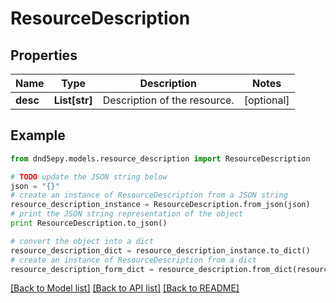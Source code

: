 # ResourceDescription


## Properties
Name | Type | Description | Notes
------------ | ------------- | ------------- | -------------
**desc** | **List[str]** | Description of the resource. | [optional] 

## Example

```python
from dnd5epy.models.resource_description import ResourceDescription

# TODO update the JSON string below
json = "{}"
# create an instance of ResourceDescription from a JSON string
resource_description_instance = ResourceDescription.from_json(json)
# print the JSON string representation of the object
print ResourceDescription.to_json()

# convert the object into a dict
resource_description_dict = resource_description_instance.to_dict()
# create an instance of ResourceDescription from a dict
resource_description_form_dict = resource_description.from_dict(resource_description_dict)
```
[[Back to Model list]](../README.md#documentation-for-models) [[Back to API list]](../README.md#documentation-for-api-endpoints) [[Back to README]](../README.md)


